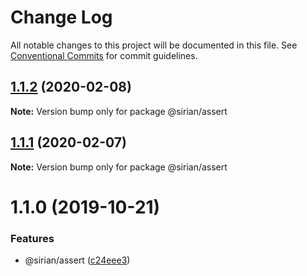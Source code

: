# Change Log

All notable changes to this project will be documented in this file.
See [Conventional Commits](https://conventionalcommits.org) for commit guidelines.

## [1.1.2](https://github.com/sirian/js/compare/@sirian/assert@1.1.1...@sirian/assert@1.1.2) (2020-02-08)

**Note:** Version bump only for package @sirian/assert





## [1.1.1](https://github.com/sirian/js/compare/@sirian/assert@1.1.0...@sirian/assert@1.1.1) (2020-02-07)

**Note:** Version bump only for package @sirian/assert





# 1.1.0 (2019-10-21)


### Features

* @sirian/assert ([c24eee3](https://github.com/sirian/js/commit/c24eee35c6f84f24b5a39b42ce7f2c33fecfcecf))
